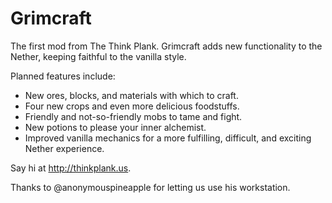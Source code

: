Grimcraft
=========

The first mod from The Think Plank. Grimcraft adds new functionality to the Nether, keeping faithful to the vanilla style.

Planned features include:
- New ores, blocks, and materials with which to craft.
- Four new crops and even more delicious foodstuffs.
- Friendly and not-so-friendly mobs to tame and fight.
- New potions to please your inner alchemist.
- Improved vanilla mechanics for a more fulfilling, difficult, and exciting Nether experience.

Say hi at http://thinkplank.us.

Thanks to @anonymouspineapple for letting us use his workstation.

